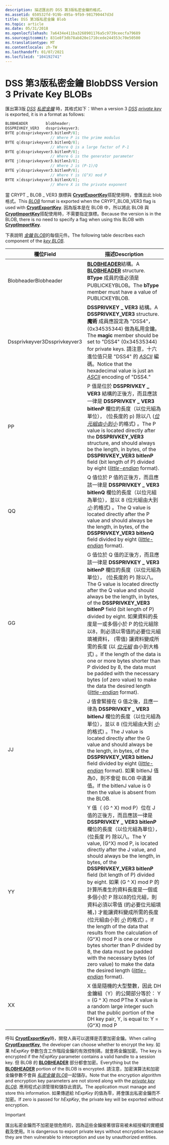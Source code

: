 ```yaml
---
description: 描述匯出的 DSS 第3版私密金鑰的格式。
ms.assetid: 650532fd-919b-495a-9fb9-981790447d3d
title: DSS 第3版私密金鑰 Blob
ms.topic: article
ms.date: 05/31/2018
ms.openlocfilehash: 7a6434e411ba3268901176a5c9739ceecfa79689
ms.sourcegitcommit: 831e8f3db78ab820e1710cede244553c70e50500
ms.translationtype: MT
ms.contentlocale: zh-TW
ms.lasthandoff: 01/07/2021
ms.locfileid: "104192741"
---
```

# <a name="dss-version-3-private-key-blobs"></a><span data-ttu-id="3a884-103">DSS 第3版私密金鑰 Blob</span><span class="sxs-lookup"><span data-stu-id="3a884-103">DSS Version 3 Private Key BLOBs</span></span>

<span data-ttu-id="3a884-104">匯出第3版 [*DSS*](../secgloss/d-gly.md) [*私密金鑰*](../secgloss/p-gly.md) 時，其格式如下：</span><span class="sxs-lookup"><span data-stu-id="3a884-104">When a version 3 [*DSS*](../secgloss/d-gly.md) [*private key*](../secgloss/p-gly.md) is exported, it is in a format as follows:</span></span>


```C++
BLOBHEADER        blobheader; 
DSSPRIVKEY_VER3   dssprivkeyver3;
BYTE p[dssprivkeyver3.bitlenP/8]; 
                    // Where P is the prime modulus
BYTE q[dssprivkeyver3.bitlenQ/8]; 
                    // Where Q is a large factor of P-1
BYTE g[dssprivkeyver3.bitlenP/8]; 
                    // Where G is the generator parameter
BYTE j[dssprivkeyver3.bitlenJ/8]; 
                    // Where J is (P-1)/Q
BYTE y[dssprivkeyver3.bitlenP/8]; 
                    // Where Y is (G^X) mod P
BYTE x[dssprivkeyver3.bitlenX/8]; 
                    // Where X is the private exponent
```



<span data-ttu-id="3a884-105">當 [](../secgloss/b-gly.md) CRYPT \_ BLOB \_ VER3 旗標與 [**CryptExportKey**](/windows/desktop/api/Wincrypt/nf-wincrypt-cryptexportkey)搭配使用時，會匯出此 blob 格式。</span><span class="sxs-lookup"><span data-stu-id="3a884-105">This [*BLOB*](../secgloss/b-gly.md) format is exported when the CRYPT\_BLOB\_VER3 flag is used with [**CryptExportKey**](/windows/desktop/api/Wincrypt/nf-wincrypt-cryptexportkey).</span></span> <span data-ttu-id="3a884-106">因為版本是在 BLOB 中，所以將此 BLOB 與 [**CryptImportKey**](/windows/desktop/api/Wincrypt/nf-wincrypt-cryptimportkey)搭配使用時，不需要指定旗標。</span><span class="sxs-lookup"><span data-stu-id="3a884-106">Because the version is in the BLOB, there is no need to specify a flag when using this BLOB with [**CryptImportKey**](/windows/desktop/api/Wincrypt/nf-wincrypt-cryptimportkey).</span></span>

<span data-ttu-id="3a884-107">下表說明 [*金鑰 BLOB*](../secgloss/k-gly.md)的每個元件。</span><span class="sxs-lookup"><span data-stu-id="3a884-107">The following table describes each component of the [*key BLOB*](../secgloss/k-gly.md).</span></span>



| <span data-ttu-id="3a884-108">欄位</span><span class="sxs-lookup"><span data-stu-id="3a884-108">Field</span></span>          | <span data-ttu-id="3a884-109">描述</span><span class="sxs-lookup"><span data-stu-id="3a884-109">Description</span></span>                                                                                                                                                                                                                                                                                                                                                                                                                                                                                                                     |
|----------------|---------------------------------------------------------------------------------------------------------------------------------------------------------------------------------------------------------------------------------------------------------------------------------------------------------------------------------------------------------------------------------------------------------------------------------------------------------------------------------------------------------------------------------|
| <span data-ttu-id="3a884-110">Blobheader</span><span class="sxs-lookup"><span data-stu-id="3a884-110">Blobheader</span></span>     | <span data-ttu-id="3a884-111">[**BLOBHEADER**](/windows/desktop/api/Wincrypt/ns-wincrypt-publickeystruc)結構。</span><span class="sxs-lookup"><span data-stu-id="3a884-111">A [**BLOBHEADER**](/windows/desktop/api/Wincrypt/ns-wincrypt-publickeystruc) structure.</span></span> <span data-ttu-id="3a884-112">**BType** 成員的值必須是 PUBLICKEYBLOB。</span><span class="sxs-lookup"><span data-stu-id="3a884-112">The **bType** member must have a value of PUBLICKEYBLOB.</span></span>                                                                                                                                                                                                                                                                                                                                                                                                                      |
| <span data-ttu-id="3a884-113">Dssprivkeyver3</span><span class="sxs-lookup"><span data-stu-id="3a884-113">Dssprivkeyver3</span></span> | <span data-ttu-id="3a884-114">**DSSPRIVKEY \_ VER3** 結構。</span><span class="sxs-lookup"><span data-stu-id="3a884-114">A **DSSPRIVKEY\_VER3** structure.</span></span> <span data-ttu-id="3a884-115">**魔術** 成員應設定為 "DSS4"， (0x34535344) 做為私用金鑰。</span><span class="sxs-lookup"><span data-stu-id="3a884-115">The **magic** member should be set to "DSS4" (0x34535344) for private keys.</span></span> <span data-ttu-id="3a884-116">請注意，十六進位值只是 "DSS4" 的 [*ASCII*](../secgloss/a-gly.md) 編碼。</span><span class="sxs-lookup"><span data-stu-id="3a884-116">Notice that the hexadecimal value is just an [*ASCII*](../secgloss/a-gly.md) encoding of "DSS4."</span></span><br/>                                                                                                                                                                                                                                                                     |
| <span data-ttu-id="3a884-117">P</span><span class="sxs-lookup"><span data-stu-id="3a884-117">P</span></span>              | <span data-ttu-id="3a884-118">P 值是位於 **DSSPRIVKEY \_ VER3** 結構的正後方，而且應該一律是 **DSSPRIVKEY \_ VER3 bitlenP** 欄位的長度（以位元組為單位）， (位長度的 p) 除以八 ([*位元組由小到小*](../secgloss/l-gly.md) 的格式) 。</span><span class="sxs-lookup"><span data-stu-id="3a884-118">The P value is located directly after the **DSSPRIVKEY\_VER3** structure, and should always be the length, in bytes, of the **DSSPRIVKEY\_VER3 bitlenP** field (bit length of P) divided by eight ([*little-endian*](../secgloss/l-gly.md) format).</span></span>                                                                                                                                                                                                                           |
| <span data-ttu-id="3a884-119">Q</span><span class="sxs-lookup"><span data-stu-id="3a884-119">Q</span></span>              | <span data-ttu-id="3a884-120">Q 值位於 P 值的正後方，而且應該一律是 **DSSPRIVKEY \_ VER3 bitlenQ** 欄位的長度（以位元組為單位），並以 8 (位元組由大到 [*小*](../secgloss/l-gly.md) 的格式) 。</span><span class="sxs-lookup"><span data-stu-id="3a884-120">The Q value is located directly after the P value and should always be the length, in bytes, of the **DSSPRIVKEY\_VER3 bitlenQ** field divided by eight ([*little-endian*](../secgloss/l-gly.md) format).</span></span>                                                                                                                                                                                                                                                                     |
| <span data-ttu-id="3a884-121">G</span><span class="sxs-lookup"><span data-stu-id="3a884-121">G</span></span>              | <span data-ttu-id="3a884-122">G 值位於 Q 值的正後方，而且應該一律是 **DSSPRIVKEY \_ VER3 bitlenP** 欄位的長度（以位元組為單位）， (位長度的 P) 除以八。</span><span class="sxs-lookup"><span data-stu-id="3a884-122">The G value is located directly after the Q value and should always be the length, in bytes, of the **DSSPRIVKEY\_VER3 bitlenP** field (bit length of P) divided by eight.</span></span> <span data-ttu-id="3a884-123">如果資料的長度是一或多個小於 P 的位元組除以8，則必須以零值的必要位元組填補資料， (零值) 讓資料變成所需的長度 (以 [*位元組*](../secgloss/l-gly.md) 由小到大格式) 。</span><span class="sxs-lookup"><span data-stu-id="3a884-123">If the length of the data is one or more bytes shorter than P divided by 8, the data must be padded with the necessary bytes (of zero value) to make the data the desired length ([*little-endian*](../secgloss/l-gly.md) format).</span></span>                                                                 |
| <span data-ttu-id="3a884-124">J</span><span class="sxs-lookup"><span data-stu-id="3a884-124">J</span></span>              | <span data-ttu-id="3a884-125">J 值會緊接在 G 值之後，且應一律為 **DSSPRIVKEY \_ VER3 bitlenJ** 欄位的長度（以位元組為單位），並以 8 (位元組由大到 [*小*](../secgloss/l-gly.md) 的格式) 。</span><span class="sxs-lookup"><span data-stu-id="3a884-125">The J value is located directly after the G value and should always be the length, in bytes, of the **DSSPRIVKEY\_VER3 bitlenJ** field divided by eight ([*little-endian*](../secgloss/l-gly.md) format).</span></span> <span data-ttu-id="3a884-126">如果 bitlenJ 值為0，則不會從 BLOB 中遺漏值。</span><span class="sxs-lookup"><span data-stu-id="3a884-126">If the bitlenJ value is 0 then the value is absent from the BLOB.</span></span>                                                                                                                                                                                                   |
| <span data-ttu-id="3a884-127">Y</span><span class="sxs-lookup"><span data-stu-id="3a884-127">Y</span></span>              | <span data-ttu-id="3a884-128">Y 值（ (G ^ X) mod P）位在 J 值的正後方，而且應該一律是 **DSSPRIVKEY \_ VER3 bitlenP** 欄位的長度（以位元組為單位）， (位長度 P) 除以八。</span><span class="sxs-lookup"><span data-stu-id="3a884-128">The Y value, (G^X) mod P, is located directly after the J value, and should always be the length, in bytes, of the **DSSPRIVKEY\_VER3 bitlenP** field (bit length of P) divided by eight.</span></span> <span data-ttu-id="3a884-129">如果 (G ^ X) mod P 的計算所產生的資料長度是一個或多個小於 P 除以8的位元組，則資料必須以零值 (的必要位元組填補，) 才能讓資料變成所需的長度 (位元組由小到 [*小*](../secgloss/l-gly.md) 的格式) 。</span><span class="sxs-lookup"><span data-stu-id="3a884-129">If the length of the data that results from the calculation of (G^X) mod P is one or more bytes shorter than P divided by 8, the data must be padded with the necessary bytes (of zero value) to make the data the desired length ([*little-endian*](../secgloss/l-gly.md) format).</span></span> |
| <span data-ttu-id="3a884-130">X</span><span class="sxs-lookup"><span data-stu-id="3a884-130">X</span></span>              | <span data-ttu-id="3a884-131">X 值是隨機的大型整數，因此 DH 金鑰組（Y）的公開部分等於： Y = (G ^ X) mod P</span><span class="sxs-lookup"><span data-stu-id="3a884-131">The X value is a random large integer such that the public portion of the DH key pair, Y, is equal to: Y = (G^X) mod P</span></span><br/>                                                                                                                                                                                                                                                                                                                                                                                               |



 

<span data-ttu-id="3a884-132">呼叫 [**CryptExportKey**](/windows/desktop/api/Wincrypt/nf-wincrypt-cryptexportkey)時，開發人員可以選擇是否要加密金鑰。</span><span class="sxs-lookup"><span data-stu-id="3a884-132">When calling [**CryptExportKey**](/windows/desktop/api/Wincrypt/nf-wincrypt-cryptexportkey), the developer can choose whether to encrypt the key.</span></span> <span data-ttu-id="3a884-133">如果 *hExpKey* 參數包含工作階段金鑰的有效控制碼，就會將金鑰加密。</span><span class="sxs-lookup"><span data-stu-id="3a884-133">The key is encrypted if the *hExpKey* parameter contains a valid handle to a session key.</span></span> <span data-ttu-id="3a884-134">但 BLOB 的 [**BLOBHEADER**](/windows/desktop/api/Wincrypt/ns-wincrypt-publickeystruc) 部分都會加密。</span><span class="sxs-lookup"><span data-stu-id="3a884-134">Everything but the [**BLOBHEADER**](/windows/desktop/api/Wincrypt/ns-wincrypt-publickeystruc) portion of the BLOB is encrypted.</span></span> <span data-ttu-id="3a884-135">請注意，加密演算法和加密金鑰參數不會與 [*私密金鑰 BLOB*](../secgloss/p-gly.md)一起儲存。</span><span class="sxs-lookup"><span data-stu-id="3a884-135">Note that the encryption algorithm and encryption key parameters are not stored along with the [*private key BLOB*](../secgloss/p-gly.md).</span></span> <span data-ttu-id="3a884-136">應用程式必須管理和儲存此資訊。</span><span class="sxs-lookup"><span data-stu-id="3a884-136">The application must manage and store this information.</span></span> <span data-ttu-id="3a884-137">如果傳遞給 *hExpKey* 的值為零，將會匯出私密金鑰而不加密。</span><span class="sxs-lookup"><span data-stu-id="3a884-137">If zero is passed for *hExpKey*, the private key will be exported without encryption.</span></span>

> [!IMPORTANT]
> <span data-ttu-id="3a884-138">匯出私密金鑰而不加密是很危險的，因為這些金鑰接著很容易被未經授權的實體攔截及使用。</span><span class="sxs-lookup"><span data-stu-id="3a884-138">It is dangerous to export private keys without encryption because they are then vulnerable to interception and use by unauthorized entities.</span></span>

 

 

 

